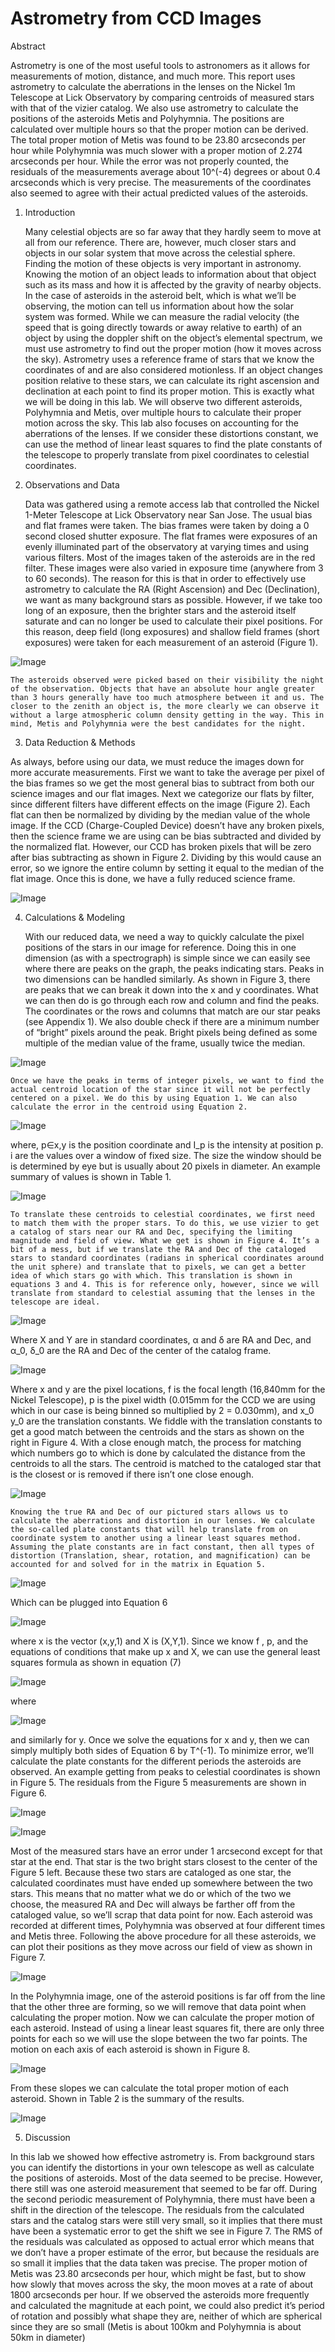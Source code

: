 # Astrometry from CCD Images

Abstract

Astrometry is one of the most useful tools to astronomers as it allows for measurements of motion, distance, and much more. This report uses astrometry to calculate the aberrations in the lenses on the Nickel 1m Telescope at Lick Observatory by comparing centroids of measured stars with that of the vizier catalog. We also use astrometry to calculate the positions of the asteroids Metis and Polyhymnia. The positions are calculated over multiple hours so that the proper motion can be derived. The total proper motion of Metis was found to be 23.80 arcseconds per hour while Polyhymnia was much slower with a proper motion of 2.274 arcseconds per hour. While the error was not properly counted, the residuals of the measurements average about 10^(-4) degrees or about 0.4 arcseconds which is very precise. The measurements of the coordinates also seemed to agree with their actual predicted values of the asteroids.


1. Introduction

	Many celestial objects are so far away that they hardly seem to move at all from our reference. There are, however, much closer stars and objects in our solar system that move across the celestial sphere. Finding the motion of these objects is very important in astronomy. Knowing the motion of an object leads to information about that object such as its mass and how it is affected by the gravity of nearby objects. In the case of asteroids in the asteroid belt, which is what we’ll be observing, the motion can tell us information about how the solar system was formed. While we can measure the radial velocity (the speed that is going directly towards or away relative to earth) of an object by using the doppler shift on the object’s elemental spectrum, we must use astrometry to find out the proper motion (how it moves across the sky). Astrometry uses a reference frame of stars that we know the coordinates of and are also considered motionless. If an object changes position relative to these stars, we can calculate its right ascension and declination at each point to find its proper motion. This is exactly what we will be doing in this lab. We will observe two different asteroids, Polyhymnia and Metis, over multiple hours to calculate their proper motion across the sky. This lab also focuses on accounting for the aberrations of the lenses. If we consider these distortions constant, we can use the method of linear least squares to find the plate constants of the telescope to properly translate from pixel coordinates to celestial coordinates.

2. Observations and Data

	Data was gathered using a remote access lab that controlled the Nickel 1-Meter Telescope at Lick Observatory near San Jose. The usual bias and flat frames were taken. The bias frames were taken by doing a 0 second closed shutter exposure. The flat frames were exposures of an evenly illuminated part of the observatory at varying times and using various filters. Most of the images taken of the asteroids are in the red filter. These images were also varied in exposure time (anywhere from 3 to 60 seconds). The reason for this is that in order to effectively use astrometry to calculate the RA (Right Ascension) and Dec (Declination), we want as many background stars as possible. However, if we take too long of an exposure, then the brighter stars and the asteroid itself saturate and can no longer be used to calculate their pixel positions. For this reason, deep field (long exposures) and shallow field frames (short exposures) were taken for each measurement of an asteroid (Figure 1). 

![Image](https://raw.githubusercontent.com/timjancic/physics-164-labs/main/Lab3%20figures%20and%20tables/f1.jpg)

	The asteroids observed were picked based on their visibility the night of the observation. Objects that have an absolute hour angle greater than 3 hours generally have too much atmosphere between it and us. The closer to the zenith an object is, the more clearly we can observe it without a large atmospheric column density getting in the way. This in mind, Metis and Polyhymnia were the best candidates for the night. 

3. Data Reduction & Methods

As always, before using our data, we must reduce the images down for more accurate measurements. First we want to take the average per pixel of the bias frames so we get the most general bias to subtract from both our science images and our flat images. Next we categorize our flats by filter, since different filters have different effects on the image (Figure 2). Each flat can then be normalized by dividing by the median value of the whole image. If the CCD (Charge-Coupled Device) doesn’t have any broken pixels, then the science frame we are using can be bias subtracted and divided by the normalized flat. However, our CCD has broken pixels that will be zero after bias subtracting as shown in Figure 2. Dividing by this would cause an error, so we ignore the entire column by setting it equal to the median of the flat image. Once this is done, we have a fully reduced science frame. 
 
![Image](https://github.com/timjancic/physics-164-labs/blob/main/Lab3%20figures%20and%20tables/f2.jpg?raw=true)

4. Calculations & Modeling

	With our reduced data, we need a way to quickly calculate the pixel positions of the stars in our image for reference. Doing this in one dimension (as with a spectrograph) is simple since we can easily see where there are peaks on the graph, the peaks indicating stars. Peaks in two dimensions can be handled similarly. As shown in Figure 3, there are peaks that we can break it down into the x and y coordinates. What we can then do is go through each row and column and find the peaks. The coordinates or the rows and columns that match are our star peaks (see Appendix 1). We also double check if there are a minimum number of “bright” pixels around the peak. Bright pixels being defined as some multiple of the median value of the frame, usually twice the median. 

![Image](https://github.com/timjancic/physics-164-labs/blob/main/Lab3%20figures%20and%20tables/f3.jpg?raw=true)

	Once we have the peaks in terms of integer pixels, we want to find the actual centroid location of the star since it will not be perfectly centered on a pixel. We do this by using Equation 1. We can also calculate the error in the centroid using Equation 2.
	
![Image](https://github.com/timjancic/physics-164-labs/blob/main/Lab3%20figures%20and%20tables/e1e2.jpg?raw=true)

where, p∈x,y is the position coordinate and I_p is the intensity at position p. i are the values over a window of fixed size. The size the window should be is determined by eye but is usually about 20 pixels in diameter. An example summary of values is shown in Table 1.

![Image](https://github.com/timjancic/physics-164-labs/blob/main/Lab3%20figures%20and%20tables/t1.jpg?raw=true)

	To translate these centroids to celestial coordinates, we first need to match them with the proper stars. To do this, we use vizier to get a catalog of stars near our RA and Dec, specifying the limiting magnitude and field of view. What we get is shown in Figure 4. It’s a bit of a mess, but if we translate the RA and Dec of the cataloged stars to standard coordinates (radians in spherical coordinates around the unit sphere) and translate that to pixels, we can get a better idea of which stars go with which. This translation is shown in equations 3 and 4. This is for reference only, however, since we will translate from standard to celestial assuming that the lenses in the telescope are ideal.

![Image](https://github.com/timjancic/physics-164-labs/blob/main/Lab3%20figures%20and%20tables/e3.jpg?raw=true)

Where X and Y are in standard coordinates, α and δ are RA and Dec, and α_0, δ_0 are the RA and Dec of the center of the catalog frame.

![Image](https://github.com/timjancic/physics-164-labs/blob/main/Lab3%20figures%20and%20tables/e4.jpg?raw=true)

Where x and y are the pixel locations, f is the focal length (16,840mm for the Nickel Telescope), p is the pixel width (0.015mm for the CCD we are using which in our case is being binned so multiplied by 2 = 0.030mm), and x_0 y_0 are the translation constants. We fiddle with the translation constants to get a good match between the centroids and the stars as shown on the right in Figure 4. With a close enough match, the process for matching which numbers go to which is done by calculated the distance from the centroids to all the stars. The centroid is matched to the cataloged star that is the closest or is removed if there isn’t one close enough. 

![Image](https://github.com/timjancic/physics-164-labs/blob/main/Lab3%20figures%20and%20tables/f4.jpg?raw=true)

	Knowing the true RA and Dec of our pictured stars allows us to calculate the aberrations and distortion in our lenses. We calculate the so-called plate constants that will help translate from on coordinate system to another using a linear least squares method. Assuming the plate constants are in fact constant, then all types of distortion (Translation, shear, rotation, and magnification) can be accounted for and solved for in the matrix in Equation 5.

![Image](https://github.com/timjancic/physics-164-labs/blob/main/Lab3%20figures%20and%20tables/e5.jpg?raw=true)

Which can be plugged into Equation 6

![Image](https://github.com/timjancic/physics-164-labs/blob/main/Lab3%20figures%20and%20tables/e6.jpg?raw=true)

where x is the vector (x,y,1) and X is (X,Y,1). Since we know f , p, and the equations of conditions that make up x and X, we can use the general least squares formula as shown in equation (7)

![Image](https://github.com/timjancic/physics-164-labs/blob/main/Lab3%20figures%20and%20tables/e7.jpg?raw=true)

where 

![Image](https://github.com/timjancic/physics-164-labs/blob/main/Lab3%20figures%20and%20tables/e7.2.jpg?raw=true)

and similarly for y. Once we solve the equations for x and y, then we can simply multiply both sides of Equation 6 by  T^(-1). To minimize error, we’ll calculate the plate constants for the different periods the asteroids are observed. An example getting from peaks to celestial coordinates is shown in Figure 5. The residuals from the Figure 5 measurements are shown in Figure 6.

  
![Image](https://github.com/timjancic/physics-164-labs/blob/main/Lab3%20figures%20and%20tables/f5.jpg?raw=true)

![Image](https://github.com/timjancic/physics-164-labs/blob/main/Lab3%20figures%20and%20tables/f6.jpg?raw=true)

Most of the measured stars have an error under 1 arcsecond except for that star at the end. That star is the two bright stars closest to the center of the Figure 5 left. Because these two stars are cataloged as one star, the calculated coordinates must have ended up somewhere between the two stars. This means that no matter what we do or which of the two we choose, the measured RA and Dec will always be farther off from the cataloged value, so we’ll scrap that data point for now. 
	Each asteroid was recorded at different times, Polyhymnia was observed at four different times and Metis three. Following the above procedure for all these asteroids, we can plot their positions as they move across our field of view as shown in Figure 7.
  
![Image](https://github.com/timjancic/physics-164-labs/blob/main/Lab3%20figures%20and%20tables/f7.jpg?raw=true)

In the Polyhymnia image, one of the asteroid positions is far off from the line that the other three are forming, so we will remove that data point when calculating the proper motion. 
	Now we can calculate the proper motion of each asteroid. Instead of using a linear least squares fit, there are only three points for each so we will use the slope between the two far points. The motion on each axis of each asteroid is shown in Figure 8.

![Image](https://github.com/timjancic/physics-164-labs/blob/main/Lab3%20figures%20and%20tables/f8.jpg?raw=true)

From these slopes we can calculate the total proper motion of each asteroid. Shown in Table 2 is the summary of the results.

![Image](https://github.com/timjancic/physics-164-labs/blob/main/Lab3%20figures%20and%20tables/t2.jpg?raw=true)

5. Discussion

In this lab we showed how effective astrometry is. From background stars you can identify the distortions in your own telescope as well as calculate the positions of asteroids. Most of the data seemed to be precise. However, there still was one asteroid measurement that seemed to be far off. During the second periodic measurement of Polyhymnia, there must have been a shift in the direction of the telescope. The residuals from the calculated stars and the catalog stars were still very small, so it implies that there must have been a systematic error to get the shift we see in Figure 7. The RMS of the residuals was calculated as opposed to actual error which means that we don’t have a proper estimate of the error, but because the residuals are so small it implies that the data taken was precise. The proper motion of Metis was 23.80 arcseconds per hour, which might be fast, but to show how slowly that moves across the sky, the moon moves at a rate of about 1800 arcseconds per hour. If we observed the asteroids more frequently and calculated the magnitude at each point, we could also predict it’s period of rotation and possibly what shape they are, neither of which are spherical since they are so small (Metis is about 100km and Polyhymnia is about 50km in diameter)
